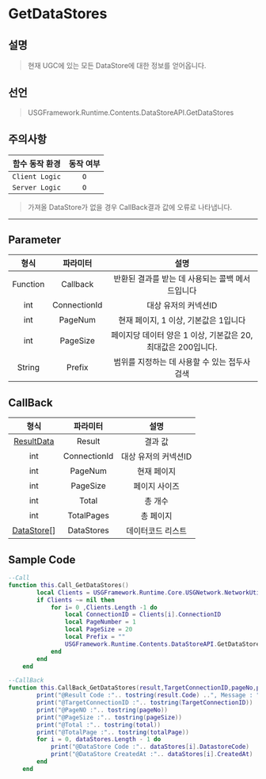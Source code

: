 # GetDataStores

## 설명
> 현재 UGC에 있는 모든 DataStore에 대한 정보를 얻어옵니다.

## 선언
> USGFramework.Runtime.Contents.DataStoreAPI.GetDataStores

## 주의사항 
|    **함수 동작 환경**    | **동작 여부** |
|:------------------:|:---------:|
| ```Client Logic``` |  ```O```  |
| ```Server Logic``` |  ```O```  |
> 가져올 DataStore가 없을 경우 CallBack결과 값에 오류로 나타냅니다.
---


## Parameter
|  **형식**  |   **파라미터**    |                 **설명**                  |
|:--------:|:-------------:|:---------------------------------------:|
| Function |   Callback    |       반환된 결과를 받는 데 사용되는 콜백 메서드입니다       |
|   int    | ConnectionId  |              대상 유저의 커넥션ID               |
|   int    |    PageNum    |         현재 페이지, 1 이상, 기본값은 1입니다         |
|   int    |   PageSize    | 페이지당 데이터 양은 1 이상, 기본값은 20, 최대값은 200입니다. |
|  String  |    Prefix     |       범위를 지정하는 데 사용할 수 있는 접두사 검색        |

## CallBack
|           **형식**            |   **파라미터**   |    **설명**    |
|:---------------------------:|:------------:|:------------:|
| [ResultData](ResultData.md) |    Result    |     결과 값     |
|             int             | ConnectionId | 대상 유저의 커넥션ID |
|             int             |   PageNum    |    현재 페이지    |
|             int             |   PageSize   |   페이지 사이즈    |
|             int             |    Total     |     총 개수     |
|             int             |  TotalPages  |    총 페이지     |
| [DataStore](DataStore.md)[] | 	DataStores  |  데이터코드 리스트   |


## Sample Code 
```lua
--Call
function this.Call_GetDataStores()
        local Clients = USGFramework.Runtime.Core.USGNetwork.NetworkUtility.GetAllClientsInfo()
        if Clients ~= nil then
            for i= 0 ,Clients.Length -1 do
                local ConnectionID = Clients[i].ConnectionID
                local PageNumber = 1
                local PageSize = 20
                local Prefix = ""
                USGFramework.Runtime.Contents.DataStoreAPI.GetDataStores(this.CallBack_GetDataStores,ConnectionID,PageNumber,PageSize,Prefix)
            end
        end
    end
```

```lua
--CallBack
function this.CallBack_GetDataStores(result,TargetConnectionID,pageNo,pageSize,total,totalPage,dataStores)
        print("@Result Code :".. tostring(result.Code) ..", Message : "..tostring(result.Message))
        print("@TargetConnectionID :".. tostring(TargetConnectionID))
        print("@PageNO :".. tostring(pageNo))
        print("@PageSize :".. tostring(pageSize))
        print("@Total :".. tostring(total))
        print("@TotalPage :".. tostring(totalPage))
        for i = 0, dataStores.Length - 1 do
            print("@DataStore Code :".. dataStores[i].DatastoreCode)
            print("@DataStore CreatedAt :".. dataStores[i].CreatedAt)
        end 
    end
```